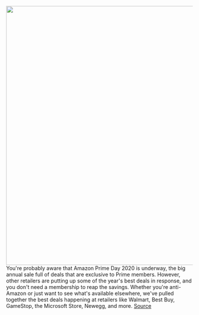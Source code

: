 <img src='https://cdn.vox-cdn.com/thumbor/2Jxaq-XWiUsgDFjhQIPvV9smbiU=/0x0:1552x1035/1200x800/filters:focal(632x272:880x520)/cdn.vox-cdn.com/uploads/chorus_image/image/67622460/bestbuybutbigger.0.jpg' width='700px' /><br/>
You're probably aware that Amazon Prime Day 2020 is underway, the big annual sale full of deals that are exclusive to Prime members. However, other retailers are putting up some of the year's best deals in response, and you don't need a membership to reap the savings. Whether you're anti-Amazon or just want to see what's available elsewhere, we've pulled together the best deals happening at retailers like Walmart, Best Buy, GameStop, the Microsoft Store, Newegg, and more.
<a href='https://www.theverge.com/21508374/best-anti-prime-day-deals-tech-gadgets-retailers-non-amazon'> Source <a/>